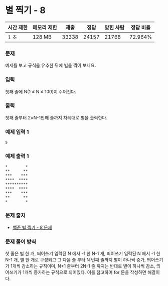 # 별 찍기 - 8

|시간 제한|	메모리 제한|	제출|	정답|	맞힌 사람|	정답 비율|
|----|--------|------|-------|-------|---------|
|1 초|	128 MB|	33338|	24157|	21768|	72.964%|

### 문제

예제를 보고 규칙을 유추한 뒤에 별을 찍어 보세요.

### 입력

첫째 줄에 N(1 ≤ N ≤ 100)이 주어진다.

### 출력

첫째 줄부터 2×N-1번째 줄까지 차례대로 별을 출력한다.

### 예제 입력 1 

```
5
```

### 예제 출력 1 

```
*        *
**      **
***    ***
****  ****
**********
****  ****
***    ***
**      **
*        *
```

### 문제 출처

- [백준 별 찍기 - 8 문제](https://www.acmicpc.net/problem/2445)

### 문제 풀이 방식

첫 줄은 별 한 개, 띄어쓰기 입력된 N 에서 -1 한 N-1 개, 띄어쓰기 입력된 N 에서 -1 한 N-1 개, 별 한 개로 구성되고 그 다음 줄 부터 N 번째 줄까지 별이 하나씩 증가, 띄어쓰기가 1개씩 감소하는 규칙이며, N+1 줄부터 2N-1 줄 까지는 반대로 별이 하나씩 감소, 띄어쓰기가 1개씩 증가하는 규칙으로 되어있다.
이를 참고하여 for 문을 작성하면 해결이다.
